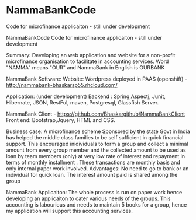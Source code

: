 # NammaBankCode
Code for microfinance applicaiton - still under development


NammaBankCode
Code for microfinance applicaiton - still under development

Summary: Developing an web application and website for a non-profit microfinance organisation to facilitate in accounting services. Word "NAMMA" means "OUR" and NammaBank in English is OURBANK

NammaBank Software: Website: Wordpress deployed in PAAS (openshift) - http://nammabank-bhaskarsp55.rhcloud.com/

Application: (under development) Backend : Spring,Aspectj, Junit, Hibernate, JSON, RestFul, maven, Postgresql, Glassfish Server.

NammaBank Client - https://github.com/Bhaskargithub/NammaBankClient Front end: Bootstrap,Jquery, HTML and CSS.

Business case: A microfinance scheme Sponsored by the state Govt in India has helped the middle class families to be self sufficient in quick financial support. This encouraged inidividuals to form a group and collect a minimal amount from every group member and the collected amount to be used as loan by team members (only) at very low rate of interest and repayment in terms of monthly installment . These transactions are monthly basis and only internal paper work involved. Advantages: No need to go to bank or an individual for quick loan. The interest amount paid is shared among the group

NammaBank Applicaiton: The whole process is run on paper work hence developing an applicaiton to cater various needs of the groups. This accounting is labourious and needs to maintain 5 books for a group, hence my application will support this accounting services.
